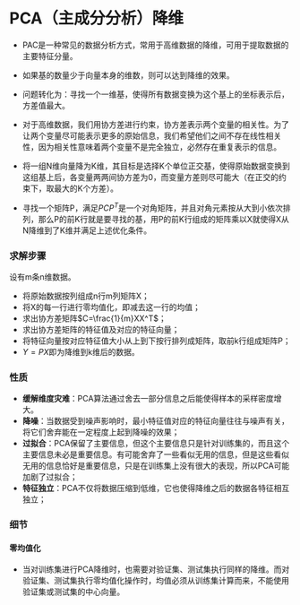 
# PCA（主成分分析）降维

* PAC是一种常见的数据分析方式，常用于高维数据的降维，可用于提取数据的主要特征分量。

* 如果基的数量少于向量本身的维数，则可以达到降维的效果。

* 问题转化为：寻找一个一维基，使得所有数据变换为这个基上的坐标表示后，方差值最大。

* 对于高维数据，我们用协方差进行约束，协方差表示两个变量的相关性。为了让两个变量尽可能表示更多的原始信息，我们希望他们之间不存在线性相关性，因为相关性意味着两个变量不是完全独立，必然存在重复表示的信息。

* 将一组N维向量降为K维，其目标是选择K个单位正交基，使得原始数据变换到这组基上后，各变量两两间协方差为0，而变量方差则尽可能大（在正交的约束下，取最大的K个方差）。

* 寻找一个矩阵P，满足$PCP^T$是一个对角矩阵，并且对角元素按从大到小依次排列，那么P的前K行就是要寻找的基，用P的前K行组成的矩阵乘以X就使得X从N降维到了K维并满足上述优化条件。

### 求解步骤

设有m条n维数据。

* 将原始数据按列组成n行m列矩阵X；
* 将X的每一行进行零均值化，即减去这一行的均值；
* 求出协方差矩阵$C=\frac{1}{m}XX^T$；
* 求出协方差矩阵的特征值及对应的特征向量；
* 将特征向量按对应特征值大小从上到下按行排列成矩阵，取前k行组成矩阵P；
* $Y=PX$即为降维到k维后的数据。

### 性质

* **缓解维度灾难**：PCA算法通过舍去一部分信息之后能使得样本的采样密度增大。
* **降噪**：当数据受到噪声影响时，最小特征值对应的特征向量往往与噪声有关，将它们舍弃能在一定程度上起到降噪的效果；
* **过拟合**：PCA保留了主要信息，但这个主要信息只是针对训练集的，而且这个主要信息未必是重要信息。有可能舍弃了一些看似无用的信息，但是这些看似无用的信息恰好是重要信息，只是在训练集上没有很大的表现，所以PCA可能加剧了过拟合；
* **特征独立**：PCA不仅将数据压缩到低维，它也使得降维之后的数据各特征相互独立；

### 细节

#### 零均值化

* 当对训练集进行PCA降维时，也需要对验证集、测试集执行同样的降维。而对验证集、测试集执行零均值化操作时，均值必须从训练集计算而来，不能使用验证集或测试集的中心向量。
